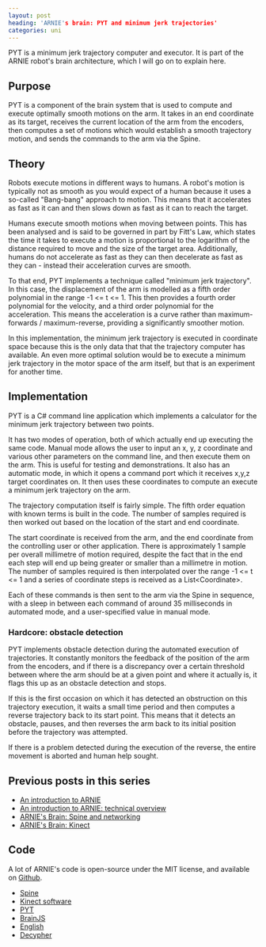 ```yaml
---
layout: post
heading: 'ARNIE's brain: PYT and minimum jerk trajectories'
categories: uni
---
```


PYT is a minimum jerk trajectory computer and executor. It is part of the ARNIE robot's brain architecture, which I will go on to explain here.

## Purpose

PYT is a component of the brain system that is used to compute and execute optimally smooth motions on the arm. It takes in an end coordinate as its target, receives the current location of the arm from the encoders, then computes a set of motions which would establish a smooth trajectory motion, and sends the commands to the arm via the Spine.

## Theory

Robots execute motions in different ways to humans. A robot's motion is typically not as smooth as you would expect of a human because it uses a so-called "Bang-bang" approach to motion. This means that it accelerates as fast as it can and then slows down as fast as it can to reach the target.

Humans execute smooth motions when moving between points. This has been analysed and is said to be governed in part by Fitt's Law, which states the time it takes to execute a motion is proportional to the logarithm of the distance required to move and the size of the target area. Additionally, humans do not accelerate as fast as they can then decelerate as fast as they can - instead their acceleration curves are smooth.

To that end, PYT implements a technique called "minimum jerk trajectory". In this case, the displacement of the arm is modelled as a fifth order polynomial in the range -1 &lt;= t &lt;= 1. This then provides a fourth order polynomial for the velocity, and a third order polynomial for the acceleration. This means the acceleration is a curve rather than maximum-forwards / maximum-reverse, providing a significantly smoother motion.

In this implementation, the minimum jerk trajectory is executed in coordinate space because this is the only data that that the trajectory computer has available. An even more optimal solution would be to execute a minimum jerk trajectory in the motor space of the arm itself, but that is an experiment for another time.

## Implementation

PYT is a C# command line application which implements a calculator for the minimum jerk trajectory between two points.

It has two modes of operation, both of which actually end up executing the same code. Manual mode allows the user to input an x, y, z coordinate and various other parameters on the command line, and then execute them on the arm. This is useful for testing and demonstrations. It also has an automatic mode, in which it opens a command port which it receives x,y,z target coordinates on. It then uses these coordinates to compute an execute a minimum jerk trajectory on the arm.

The trajectory computation itself is fairly simple. The fifth order equation with known terms is built in the code. The number of samples required is then worked out based on the location of the start and end coordinate.

The start coordinate is received from the arm, and the end coordinate from the controlling user or other application. There is approximately 1 sample per overall millimetre of motion required, despite the fact that in the end each step will end up being greater or smaller than a millimetre in motion. The number of samples required is then interpolated over the range -1 &lt;= t &lt;= 1 and a series of coordinate steps is received as a List&lt;Coordinate&gt;.

Each of these commands is then sent to the arm via the Spine in sequence, with a sleep in between each command of around 35 milliseconds in automated mode, and a user-specified value in manual mode.

### Hardcore: obstacle detection

PYT implements obstacle detection during the automated execution of trajectories. It constantly monitors the feedback of the position of the arm from the encoders, and if there is a discrepancy over a certain threshold between where the arm should be at a given point and where it actually is, it flags this up as an obstacle detection and stops.

If this is the first occasion on which it has detected an obstruction on this trajectory execution, it waits a small time period and then computes a reverse trajectory back to its start point. This means that it detects an obstacle, pauses, and then reverses the arm back to its initial position before the trajectory was attempted.

If there is a problem detected during the execution of the reverse, the entire movement is aborted and human help sought.

## Previous posts in this series

* [An introduction to ARNIE](http://www.chris-alexander.co.uk/4792)
* [An introduction to ARNIE: technical overview](http://www.chris-alexander.co.uk/4800)
* [ARNIE's Brain: Spine and networking](http://www.chris-alexander.co.uk/4811)
* [ARNIE's Brain: Kinect](http://www.chris-alexander.co.uk/4814)

## Code

A lot of ARNIE's code is open-source under the MIT license, and available on [Github](https://github.com/chrisalexander).

* [Spine](https://github.com/chrisalexander/Spine)
* [Kinect software](https://github.com/chrisalexander/libfreenect)
* [PYT](https://github.com/chrisalexander/PYT)
* [BrainJS](https://github.com/chrisalexander/BrainJS)
* [English](https://github.com/chrisalexander/English)
* [Decypher](https://github.com/chrisalexander/Decypher)

 